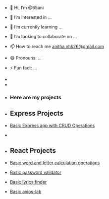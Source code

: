 - 👋 Hi, I’m @65ani
- 👀 I’m interested in ...
- 🌱 I’m currently learning ...
- 💞️ I’m looking to collaborate on ...
- 📫 How to reach me anitha.nhk26@gmail.com
- 😄 Pronouns: ...
- ⚡ Fun fact: ...
-
-
- ### Here are my projects
- ## Express Projects
-  [Basic Express app with CRUD Operations](https://github.com/65ani/expressApp1)
-  

- ## React Projects
-  [Basic word and letter calculation operations](https://github.com/65ani/reactProject/tree/main/word-letter-counter)
-  [Basic password validator](https://github.com/65ani/reactProject/tree/main/passwordvalidator)
-  [Basic lyrics finder](https://github.com/65ani/reactProject/tree/main/lyrics-finder)
-  [Basic axios-lab](https://github.com/65ani/reactProject/tree/main/axios-lab)

<!---
65ani/65ani is a ✨ special ✨ repository because its `README.md` (this file) appears on your GitHub profile.
You can click the Preview link to take a look at your changes.
--->
